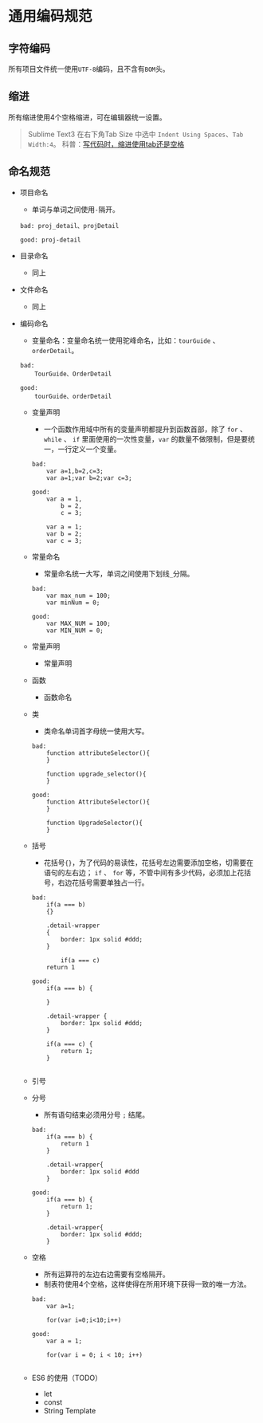 # 通用编码规范

## 字符编码
所有项目文件统一使用`UTF-8`编码，且不含有`BOM`头。

## 缩进
所有缩进使用4个空格缩进，可在编辑器统一设置。
> Sublime Text3 在右下角Tab Size 中选中 `Indent Using Spaces`、`Tab Width:4`。
> 科普：[写代码时，缩进使用tab还是空格](https://www.zhihu.com/question/19960028)

## 命名规范
- 项目命名
	- 单词与单词之间使用`-`隔开。

	```
	bad: proj_detail、projDetail

	good: proj-detail
	```
- 目录命名
	- 同上
- 文件命名
	- 同上
- 编码命名
	- 变量命名：变量命名统一使用驼峰命名，比如：`tourGuide` 、 `orderDetail`。
	```
	bad: 
		TourGuide、OrderDetail

	good: 
		tourGuide、orderDetail		
	```
	- 变量声明
		- 一个函数作用域中所有的变量声明都提升到函数首部，除了 `for` 、 `while` 、 `if` 里面使用的一次性变量，`var` 的数量不做限制，但是要统一，一行定义一个变量。
		```
		bad:
			var a=1,b=2,c=3;
			var a=1;var b=2;var c=3;
		
		good:
			var a = 1,
				b = 2,
				c = 3;
		
			var a = 1;
			var b = 2;
			var c = 3;
		```
	- 常量命名
		- 常量命名统一大写，单词之间使用下划线`_`分隔。
		```
		bad:
			var max_num = 100;
			var minNum = 0;
		
		good:
			var MAX_NUM = 100;
			var MIN_NUM = 0;
		```
	- 常量声明
		- 常量声明
	
	- 函数
		- 函数命名
	- 类
		- 类命名单词首字母统一使用大写。
		```
		bad:
			function attributeSelector(){
			}
			
			function upgrade_selector(){
			}
	
		good:
			function AttributeSelector(){
			}
			
			function UpgradeSelector(){
			}
		```
	- 括号
		- 花括号`{}`，为了代码的易读性，花括号左边需要添加空格，切需要在语句的左右边； `if` 、 `for` 等，不管中间有多少代码，必须加上花括号，右边花括号需要单独占一行。
		```
		bad:
			if(a === b)
			{}
			
			.detail-wrapper
			{
				border: 1px solid #ddd;
			}

				if(a === c)
			return 1

		good:
			if(a === b) {
				
			}
			
			.detail-wrapper {
				border: 1px solid #ddd;
			}
			
			if(a === c) {
				return 1;
			}
			
		```
	- 引号
	- 分号
		- 所有语句结束必须用分号 `;` 结尾。
		```
		bad:
			if(a === b) {
				return 1
			}
			
			.detail-wrapper{
				border: 1px solid #ddd
			}
		
		good:
			if(a === b) {
				return 1;
			}
			
			.detail-wrapper{
				border: 1px solid #ddd;
			}
		```
	- 空格
		- 所有运算符的左边右边需要有空格隔开。
		- 制表符使用4个空格，这样使得在所用环境下获得一致的唯一方法。
		```
		bad:
			var a=1;
			
			for(var i=0;i<10;i++)
			
		good:
			var a = 1;
			
			for(var i = 0; i < 10; i++)
			
		```
	- ES6 的使用（TODO）
		- let
		- const
		- String Template
